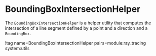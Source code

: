 # BoundingBoxIntersectionHelper

The `BoundingBoxIntersectionHelper` is a helper utility that computes the intersection of a line segment defined by a point and a direction and a `BoundingBox`.

!tag name=BoundingBoxIntersectionHelper pairs=module:ray_tracing system:utils
